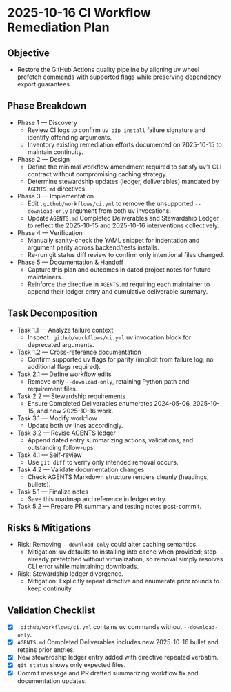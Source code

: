 # 2025-10-16 CI Workflow Remediation Plan

## Objective
- Restore the GitHub Actions quality pipeline by aligning uv wheel prefetch commands with supported flags while preserving dependency export guarantees.

## Phase Breakdown
- Phase 1 — Discovery
  - Review CI logs to confirm `uv pip install` failure signature and identify offending arguments.
  - Inventory existing remediation efforts documented on 2025-10-15 to maintain continuity.
- Phase 2 — Design
  - Define the minimal workflow amendment required to satisfy uv’s CLI contract without compromising caching strategy.
  - Determine stewardship updates (ledger, deliverables) mandated by `AGENTS.md` directives.
- Phase 3 — Implementation
  - Edit `.github/workflows/ci.yml` to remove the unsupported `--download-only` argument from both uv invocations.
  - Update `AGENTS.md` Completed Deliverables and Stewardship Ledger to reflect the 2025-10-15 and 2025-10-16 interventions collectively.
- Phase 4 — Verification
  - Manually sanity-check the YAML snippet for indentation and argument parity across backend/tests installs.
  - Re-run git status diff review to confirm only intentional files changed.
- Phase 5 — Documentation & Handoff
  - Capture this plan and outcomes in dated project notes for future maintainers.
  - Reinforce the directive in `AGENTS.md` requiring each maintainer to append their ledger entry and cumulative deliverable summary.

## Task Decomposition
- Task 1.1 — Analyze failure context
  - Inspect `.github/workflows/ci.yml` uv invocation block for deprecated arguments.
- Task 1.2 — Cross-reference documentation
  - Confirm supported uv flags for parity (implicit from failure log; no additional flags required).
- Task 2.1 — Define workflow edits
  - Remove only `--download-only`, retaining Python path and requirement files.
- Task 2.2 — Stewardship requirements
  - Ensure Completed Deliverables enumerates 2024-05-06, 2025-10-15, and new 2025-10-16 work.
- Task 3.1 — Modify workflow
  - Update both uv lines accordingly.
- Task 3.2 — Revise AGENTS ledger
  - Append dated entry summarizing actions, validations, and outstanding follow-ups.
- Task 4.1 — Self-review
  - Use `git diff` to verify only intended removal occurs.
- Task 4.2 — Validate documentation changes
  - Check AGENTS Markdown structure renders cleanly (headings, bullets).
- Task 5.1 — Finalize notes
  - Save this roadmap and reference in ledger entry.
- Task 5.2 — Prepare PR summary and testing notes post-commit.

## Risks & Mitigations
- Risk: Removing `--download-only` could alter caching semantics.
  - Mitigation: uv defaults to installing into cache when provided; step already prefetched without virtualization, so removal simply resolves CLI error while maintaining downloads.
- Risk: Stewardship ledger divergence.
  - Mitigation: Explicitly repeat directive and enumerate prior rounds to keep continuity.

## Validation Checklist
- [x] `.github/workflows/ci.yml` contains uv commands without `--download-only`.
- [x] `AGENTS.md` Completed Deliverables includes new 2025-10-16 bullet and retains prior entries.
- [x] New stewardship ledger entry added with directive repeated verbatim.
- [x] `git status` shows only expected files.
- [x] Commit message and PR drafted summarizing workflow fix and documentation updates.
